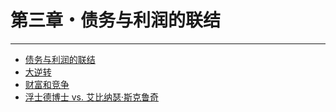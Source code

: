# 第三章・债务与利润的联结

------

* [债务与利润的联结](00.md)
* [大逆转](01.md)
* [财富和竞争](02.md)
* [浮士德博士 vs. 艾比纳瑟·斯克鲁奇](03.md)
